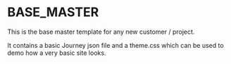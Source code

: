 # BASE_MASTER
This is the base master template for any new customer / project.

It contains a basic Journey json file and a theme.css which can be used to demo how a very basic site looks.